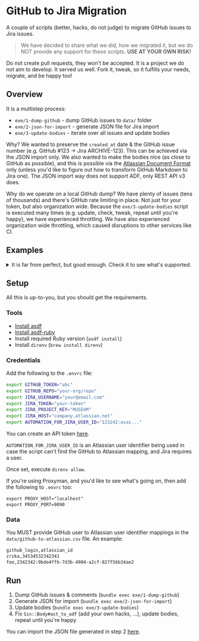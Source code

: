 # GitHub to Jira Migration

A couple of scripts (better, hacks, do not judge) to migrate GitHub
issues to Jira issues.

> We have decided to share what we did, how we migrated it, but we do
> NOT provide any support for these scripts. **USE AT YOUR OWN RISK!**

Do not create pull requests, they won't be accepted. It is a project
we do not aim to develop. It served us well. Fork it, tweak, so it
fulfills your needs, migrate, and be happy too!

## Overview

It is a multistep process:

- `exe/1-dump-github` - dump GitHub issues to `data/` folder
- `exe/2-json-for-import` - generate JSON file for Jira import
- `exe/3-update-bodies` - iterate over all issues and update bodies

Why? We wanted to preserve the `created_at` date & the GitHub issue
number (e.g. GitHub #123 -> Jira ARCHIVE-123). This can be achieved
via the JSON import only. We also wanted to make the bodies nice (as
close to GitHub as possible), and this is possible via the
[Atlassian Document Format](https://developer.atlassian.com/cloud/jira/platform/apis/document/structure/)
only (unless you'd like to figure out how to transform GitHub Markdown
to Jira one). The JSON import way does not support ADF, only REST API
v3 does.

Why do we operate on a local GitHub dump? We have plenty of issues
(tens of thousands) and there's GitHub rate limiting in place. Not
just for your token, but also organization wide. Because the
`exe/3-update-bodies` script is executed many times (e.g. update,
check, tweak, repeat until you're happy), we have experienced
throttling. We have also experienced organization wide throttling,
which caused disruptions to other services like CI.

## Examples

<details>
<summary>
It is far from perfect, but good enough. Check it to see what's
supported.
</summary>

![](images/issue-number.png)
![](images/issue-labels.png)
![](images/formatting-1.png)
![](images/formatting-2.png)
![](images/formatting-3.png)
![](images/formatting-4.png)
![](images/formatting-5.png)

</details>

## Setup

All this is up-to-you, but you should get the requirements.

### Tools

- [Install asdf](https://asdf-vm.com/)
- [Install asdf-ruby](https://github.com/asdf-vm/asdf-ruby)
- Install required Ruby version (`asdf install`)
- Install `direnv` (`brew install direnv`)

### Credentials

Add the following to the `.envrc` file:

```sh
export GITHUB_TOKEN="abc"
export GITHUB_REPO="your-org/repo"
export JIRA_USERNAME="your@email.com"
export JIRA_TOKEN="your-token"
export JIRA_PROJECT_KEY="MUSEUM"
export JIRA_HOST="company.atlassian.net"
export AUTOMATION_FOR_JIRA_USER_ID="123242:asas..."
```

You can create an API token
[here](https://id.atlassian.com/manage-profile/security/api-tokens).

`AUTOMATION_FOR_JIRA_USER_ID` is an Atlassian user identifier being
used in case the script can't find the GitHub to Atlassian mapping,
and Jira requires a user.

Once set, execute `direnv allow`.

If you're using Proxyman, and you'd like to see what's going on, then
add the following to `.envrc` too:

```
export PROXY_HOST="localhost"
export PROXY_PORT=9090
```

### Data

You MUST provide GitHub user to Atlassian user identifier mappings in
the `data/github-to-atlassian.csv` file. An example:

``` csv
github_login,atlassian_id
zrzka,34534532342341
foo,2342342:9bde4ffb-7d3b-4904-a2cf-827f56b34ae2
```

## Run

1. Dump GitHub issues & comments (`bundle exec exe/1-dump-github`)
2. Generate JSON for import (`bundle exec exe/2-json-for-import`)
3. Update bodies (`bundle exec exe/3-update-bodies`)
4. Fix `Sin::Body#ast_to_adf` (add your own hacks, ...), update
   bodies, repeat until you're happy

You can import the JSON file generated in step 2
[here](https://pspdfkit.atlassian.net/secure/admin/ExternalImport1.jspa).
